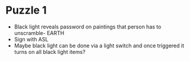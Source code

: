 # Puzzle 1

* Black light reveals password on paintings that person has to unscramble- EARTH
* Sign with ASL
* Maybe black light can be done via a light switch and once triggered it turns on all black light items?
